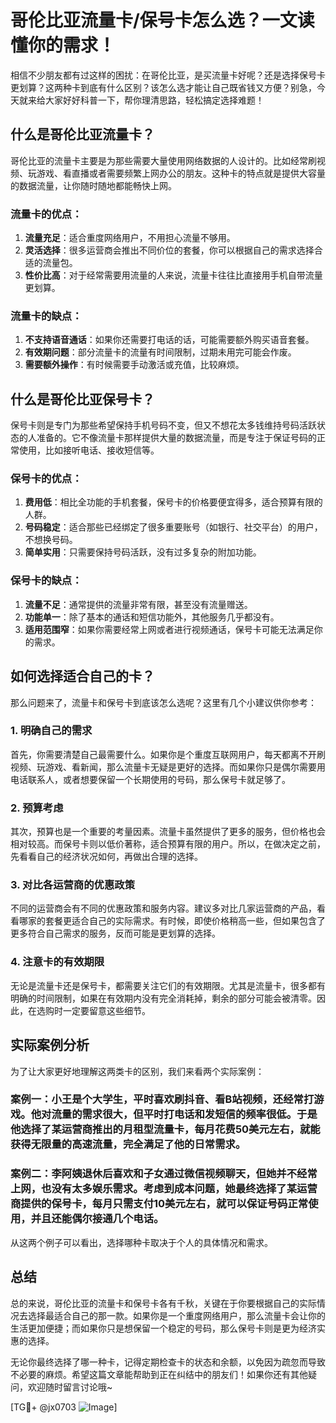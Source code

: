 # 哥伦比亚流量卡/保号卡怎么选？一文读懂你的需求！

相信不少朋友都有过这样的困扰：在哥伦比亚，是买流量卡好呢？还是选择保号卡更划算？这两种卡到底有什么区别？该怎么选才能让自己既省钱又方便？别急，今天就来给大家好好科普一下，帮你理清思路，轻松搞定选择难题！

## 什么是哥伦比亚流量卡？

哥伦比亚的流量卡主要是为那些需要大量使用网络数据的人设计的。比如经常刷视频、玩游戏、看直播或者需要频繁上网办公的朋友。这种卡的特点就是提供大容量的数据流量，让你随时随地都能畅快上网。

### 流量卡的优点：
1. **流量充足**：适合重度网络用户，不用担心流量不够用。
2. **灵活选择**：很多运营商会推出不同价位的套餐，你可以根据自己的需求选择合适的流量包。
3. **性价比高**：对于经常需要用流量的人来说，流量卡往往比直接用手机自带流量更划算。

### 流量卡的缺点：
1. **不支持语音通话**：如果你还需要打电话的话，可能需要额外购买语音套餐。
2. **有效期问题**：部分流量卡的流量有时间限制，过期未用完可能会作废。
3. **需要额外操作**：有时候需要手动激活或充值，比较麻烦。

## 什么是哥伦比亚保号卡？

保号卡则是专门为那些希望保持手机号码不变，但又不想花太多钱维持号码活跃状态的人准备的。它不像流量卡那样提供大量的数据流量，而是专注于保证号码的正常使用，比如接听电话、接收短信等。

### 保号卡的优点：
1. **费用低**：相比全功能的手机套餐，保号卡的价格要便宜得多，适合预算有限的人群。
2. **号码稳定**：适合那些已经绑定了很多重要账号（如银行、社交平台）的用户，不想换号码。
3. **简单实用**：只需要保持号码活跃，没有过多复杂的附加功能。

### 保号卡的缺点：
1. **流量不足**：通常提供的流量非常有限，甚至没有流量赠送。
2. **功能单一**：除了基本的通话和短信功能外，其他服务几乎都没有。
3. **适用范围窄**：如果你需要经常上网或者进行视频通话，保号卡可能无法满足你的需求。

## 如何选择适合自己的卡？

那么问题来了，流量卡和保号卡到底该怎么选呢？这里有几个小建议供你参考：

### 1. 明确自己的需求

首先，你需要清楚自己最需要什么。如果你是个重度互联网用户，每天都离不开刷视频、玩游戏、看新闻，那么流量卡无疑是更好的选择。而如果你只是偶尔需要用电话联系人，或者想要保留一个长期使用的号码，那么保号卡就足够了。

### 2. 预算考虑

其次，预算也是一个重要的考量因素。流量卡虽然提供了更多的服务，但价格也会相对较高。而保号卡则以低价著称，适合预算有限的用户。所以，在做决定之前，先看看自己的经济状况如何，再做出合理的选择。

### 3. 对比各运营商的优惠政策

不同的运营商会有不同的优惠政策和服务内容。建议多对比几家运营商的产品，看看哪家的套餐更适合自己的实际需求。有时候，即使价格稍高一些，但如果包含了更多符合自己需求的服务，反而可能是更划算的选择。

### 4. 注意卡的有效期限

无论是流量卡还是保号卡，都需要关注它们的有效期限。尤其是流量卡，很多都有明确的时间限制，如果在有效期内没有完全消耗掉，剩余的部分可能会被清零。因此，在选购时一定要留意这些细节。

## 实际案例分析

为了让大家更好地理解这两类卡的区别，我们来看两个实际案例：

### 案例一：小王是个大学生，平时喜欢刷抖音、看B站视频，还经常打游戏。他对流量的需求很大，但平时打电话和发短信的频率很低。于是他选择了某运营商推出的月租型流量卡，每月花费50美元左右，就能获得无限量的高速流量，完全满足了他的日常需求。

### 案例二：李阿姨退休后喜欢和子女通过微信视频聊天，但她并不经常上网，也没有太多娱乐需求。考虑到成本问题，她最终选择了某运营商提供的保号卡，每月只需支付10美元左右，就可以保证号码正常使用，并且还能偶尔接通几个电话。

从这两个例子可以看出，选择哪种卡取决于个人的具体情况和需求。

## 总结

总的来说，哥伦比亚的流量卡和保号卡各有千秋，关键在于你要根据自己的实际情况去选择最适合自己的那一款。如果你是一个重度网络用户，那么流量卡会让你的生活更加便捷；而如果你只是想保留一个稳定的号码，那么保号卡则是更为经济实惠的选择。

无论你最终选择了哪一种卡，记得定期检查卡的状态和余额，以免因为疏忽而导致不必要的麻烦。希望这篇文章能帮助到正在纠结中的朋友们！如果你还有其他疑问，欢迎随时留言讨论哦~

[TG💪+ @jx0703 ![Image](https://github.com/user-attachments/assets/dbca1d08-cadb-493c-b0ec-ad6f7a83f270)]